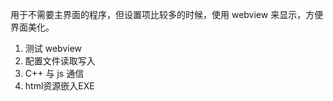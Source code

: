 用于不需要主界面的程序，但设置项比较多的时候，使用 webview 来显示，方便界面美化。

1. 测试 webview 
2. 配置文件读取写入
3. C++ 与 js 通信
4. html资源嵌入EXE